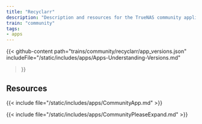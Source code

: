 ```yaml
---
title: "Recyclarr"
description: "Description and resources for the TrueNAS community application called Recyclarr."
train: "community"
tags:
- apps
---
```


{{< github-content 
    path="trains/community/recyclarr/app_versions.json"
	includeFile="/static/includes/apps/Apps-Understanding-Versions.md"
>}}

## Resources

{{< include file="/static/includes/apps/CommunityApp.md" >}}

{{< include file="/static/includes/apps/CommunityPleaseExpand.md" >}}

<!--
<div class="docs-sections">

{{< doc-card title="<appname> Deployments" link="/resources/"
descr="How to deploy and configure the <appname> app." >}}

</div>
-->
